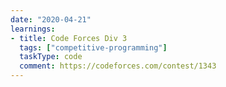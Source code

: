 ```yaml
---
date: "2020-04-21"
learnings:
- title: Code Forces Div 3
  tags: ["competitive-programming"]
  taskType: code
  comment: https://codeforces.com/contest/1343
---
```

